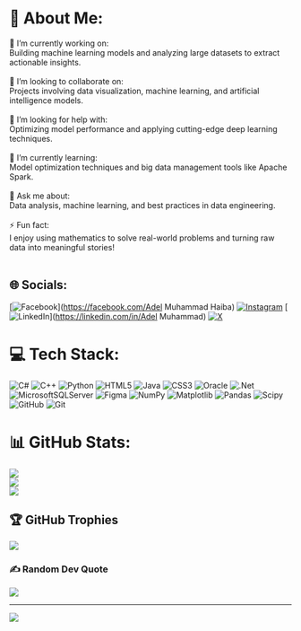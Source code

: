 # 💫 About Me:
🔭 I’m currently working on:<br>Building machine learning models and analyzing large datasets to extract actionable insights.<br><br>👯 I’m looking to collaborate on:<br>Projects involving data visualization, machine learning, and artificial intelligence models.<br><br>🤝 I’m looking for help with:<br>Optimizing model performance and applying cutting-edge deep learning techniques.<br><br>🌱 I’m currently learning:<br>Model optimization techniques and big data management tools like Apache Spark.<br><br>💬 Ask me about:<br>Data analysis, machine learning, and best practices in data engineering.<br><br>⚡ Fun fact:<br>I enjoy using mathematics to solve real-world problems and turning raw data into meaningful stories!<br><br>


## 🌐 Socials:
[![Facebook](https://img.shields.io/badge/Facebook-%231877F2.svg?logo=Facebook&logoColor=white)](https://facebook.com/Adel Muhammad Haiba) [![Instagram](https://img.shields.io/badge/Instagram-%23E4405F.svg?logo=Instagram&logoColor=white)](https://instagram.com/adel_mu7ammad) [![LinkedIn](https://img.shields.io/badge/LinkedIn-%230077B5.svg?logo=linkedin&logoColor=white)](https://linkedin.com/in/Adel Muhammad) [![X](https://img.shields.io/badge/X-black.svg?logo=X&logoColor=white)](https://x.com/unlimitedthinc) 

# 💻 Tech Stack:
![C#](https://img.shields.io/badge/c%23-%23239120.svg?style=flat&logo=csharp&logoColor=white) ![C++](https://img.shields.io/badge/c++-%2300599C.svg?style=flat&logo=c%2B%2B&logoColor=white) ![Python](https://img.shields.io/badge/python-3670A0?style=flat&logo=python&logoColor=ffdd54) ![HTML5](https://img.shields.io/badge/html5-%23E34F26.svg?style=flat&logo=html5&logoColor=white) ![Java](https://img.shields.io/badge/java-%23ED8B00.svg?style=flat&logo=openjdk&logoColor=white) ![CSS3](https://img.shields.io/badge/css3-%231572B6.svg?style=flat&logo=css3&logoColor=white) ![Oracle](https://img.shields.io/badge/Oracle-F80000?style=flat&logo=oracle&logoColor=white) ![.Net](https://img.shields.io/badge/.NET-5C2D91?style=flat&logo=.net&logoColor=white) ![MicrosoftSQLServer](https://img.shields.io/badge/Microsoft%20SQL%20Server-CC2927?style=flat&logo=microsoft%20sql%20server&logoColor=white) ![Figma](https://img.shields.io/badge/figma-%23F24E1E.svg?style=flat&logo=figma&logoColor=white) ![NumPy](https://img.shields.io/badge/numpy-%23013243.svg?style=flat&logo=numpy&logoColor=white) ![Matplotlib](https://img.shields.io/badge/Matplotlib-%23ffffff.svg?style=flat&logo=Matplotlib&logoColor=black) ![Pandas](https://img.shields.io/badge/pandas-%23150458.svg?style=flat&logo=pandas&logoColor=white) ![Scipy](https://img.shields.io/badge/SciPy-%230C55A5.svg?style=flat&logo=scipy&logoColor=%white) ![GitHub](https://img.shields.io/badge/github-%23121011.svg?style=flat&logo=github&logoColor=white) ![Git](https://img.shields.io/badge/git-%23F05033.svg?style=flat&logo=git&logoColor=white)
# 📊 GitHub Stats:
![](https://github-readme-stats.vercel.app/api?username=adeldev-11&theme=dark&hide_border=false&include_all_commits=false&count_private=false)<br/>
![](https://github-readme-streak-stats.herokuapp.com/?user=adeldev-11&theme=dark&hide_border=false)<br/>
![](https://github-readme-stats.vercel.app/api/top-langs/?username=adeldev-11&theme=dark&hide_border=false&include_all_commits=false&count_private=false&layout=compact)

## 🏆 GitHub Trophies
![](https://github-profile-trophy.vercel.app/?username=adeldev-11&theme=radical&no-frame=false&no-bg=true&margin-w=4)

### ✍️ Random Dev Quote
![](https://quotes-github-readme.vercel.app/api?type=horizontal&theme=dark)

---
[![](https://visitcount.itsvg.in/api?id=adeldev-11&icon=0&color=0)](https://visitcount.itsvg.in)

<!-- Proudly created with GPRM ( https://gprm.itsvg.in ) -->
